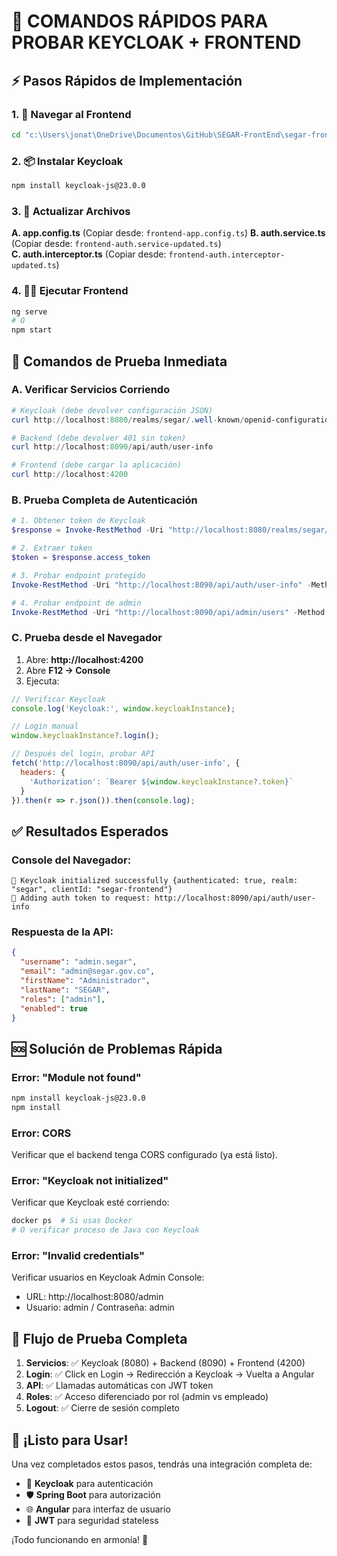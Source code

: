 # 🚀 COMANDOS RÁPIDOS PARA PROBAR KEYCLOAK + FRONTEND

## ⚡ Pasos Rápidos de Implementación

### 1. 📁 Navegar al Frontend
```bash
cd "c:\Users\jonat\OneDrive\Documentos\GitHub\SEGAR-FrontEnd\segar-frontend"
```

### 2. 📦 Instalar Keycloak
```bash
npm install keycloak-js@23.0.0
```

### 3. 🔄 Actualizar Archivos

**A. app.config.ts** (Copiar desde: `frontend-app.config.ts`)
**B. auth.service.ts** (Copiar desde: `frontend-auth.service-updated.ts`)  
**C. auth.interceptor.ts** (Copiar desde: `frontend-auth.interceptor-updated.ts`)

### 4. 🏃‍♂️ Ejecutar Frontend
```bash
ng serve
# O
npm start
```

## 🧪 Comandos de Prueba Inmediata

### A. Verificar Servicios Corriendo
```powershell
# Keycloak (debe devolver configuración JSON)
curl http://localhost:8080/realms/segar/.well-known/openid-configuration

# Backend (debe devolver 401 sin token)
curl http://localhost:8090/api/auth/user-info

# Frontend (debe cargar la aplicación)
curl http://localhost:4200
```

### B. Prueba Completa de Autenticación
```powershell
# 1. Obtener token de Keycloak
$response = Invoke-RestMethod -Uri "http://localhost:8080/realms/segar/protocol/openid-connect/token" -Method Post -ContentType "application/x-www-form-urlencoded" -Body "grant_type=password&client_id=segar-frontend&username=admin.segar&password=admin123"

# 2. Extraer token
$token = $response.access_token

# 3. Probar endpoint protegido
Invoke-RestMethod -Uri "http://localhost:8090/api/auth/user-info" -Method Get -Headers @{"Authorization" = "Bearer $token"}

# 4. Probar endpoint de admin
Invoke-RestMethod -Uri "http://localhost:8090/api/admin/users" -Method Get -Headers @{"Authorization" = "Bearer $token"}
```

### C. Prueba desde el Navegador
1. Abre: **http://localhost:4200**
2. Abre **F12 → Console**
3. Ejecuta:
```javascript
// Verificar Keycloak
console.log('Keycloak:', window.keycloakInstance);

// Login manual
window.keycloakInstance?.login();

// Después del login, probar API
fetch('http://localhost:8090/api/auth/user-info', {
  headers: {
    'Authorization': `Bearer ${window.keycloakInstance?.token}`
  }
}).then(r => r.json()).then(console.log);
```

## ✅ Resultados Esperados

### Console del Navegador:
```
🔐 Keycloak initialized successfully {authenticated: true, realm: "segar", clientId: "segar-frontend"}
🔐 Adding auth token to request: http://localhost:8090/api/auth/user-info
```

### Respuesta de la API:
```json
{
  "username": "admin.segar",
  "email": "admin@segar.gov.co", 
  "firstName": "Administrador",
  "lastName": "SEGAR",
  "roles": ["admin"],
  "enabled": true
}
```

## 🆘 Solución de Problemas Rápida

### Error: "Module not found"
```bash
npm install keycloak-js@23.0.0
npm install
```

### Error: CORS
Verificar que el backend tenga CORS configurado (ya está listo).

### Error: "Keycloak not initialized"
Verificar que Keycloak esté corriendo:
```bash
docker ps  # Si usas Docker
# O verificar proceso de Java con Keycloak
```

### Error: "Invalid credentials"
Verificar usuarios en Keycloak Admin Console:
- URL: http://localhost:8080/admin
- Usuario: admin / Contraseña: admin

## 🎯 Flujo de Prueba Completa

1. **Servicios**: ✅ Keycloak (8080) + Backend (8090) + Frontend (4200)
2. **Login**: ✅ Click en Login → Redirección a Keycloak → Vuelta a Angular
3. **API**: ✅ Llamadas automáticas con JWT token
4. **Roles**: ✅ Acceso diferenciado por rol (admin vs empleado)
5. **Logout**: ✅ Cierre de sesión completo

## 🎊 ¡Listo para Usar!

Una vez completados estos pasos, tendrás una integración completa de:
- 🔐 **Keycloak** para autenticación
- 🛡️ **Spring Boot** para autorización  
- 🌐 **Angular** para interfaz de usuario
- 🚀 **JWT** para seguridad stateless

¡Todo funcionando en armonía! 🎉